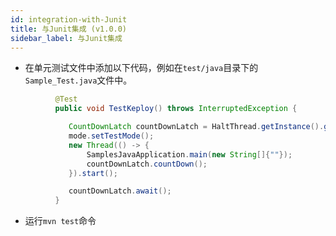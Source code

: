 ```yaml
---
id: integration-with-Junit
title: 与Junit集成 (v1.0.0)
sidebar_label: 与Junit集成
---
```


- 在单元测试文件中添加以下代码，例如在`test/java`目录下的`Sample_Test.java`文件中。

```java
          @Test
          public void TestKeploy() throws InterruptedException {

             CountDownLatch countDownLatch = HaltThread.getInstance().getCountDownLatch();
             mode.setTestMode();
             new Thread(() -> {
                 SamplesJavaApplication.main(new String[]{""});
                 countDownLatch.countDown();
             }).start();

             countDownLatch.await();
          }
```

- 运行`mvn test`命令